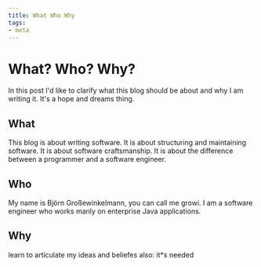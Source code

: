 ```yaml
---
title: What Who Why
tags:
- meta
---
```

# What? Who? Why?
In this post I'd like to clarify what this blog should be about and why I am writing it. It's a hope and dreams thing.

## What
This blog is about writing software. It is about structuring and maintaining software. It is about software craftsmanship. It is about the difference between a programmer and a software engineer.

## Who 
My name is Björn Großewinkelmann, you can call me growi. I am a software engineer who works manly on enterprise Java applications.

## Why
learn to articulate my ideas and beliefes
also: it*s needed
<!--stackedit_data:
eyJoaXN0b3J5IjpbLTU1MTI1MjAyMCwxOTYzNjUzMTk0LDEyNT
ExNDE0NjcsMTEwMTQ0NTEzNCwtMTY4OTU4NDQ5NywtMTczNzcx
Mjc1MSwtNTc0NjUzNjgsMTkzNjc1NTQ0OSwtNTAwNDc0MjM2XX
0=
-->